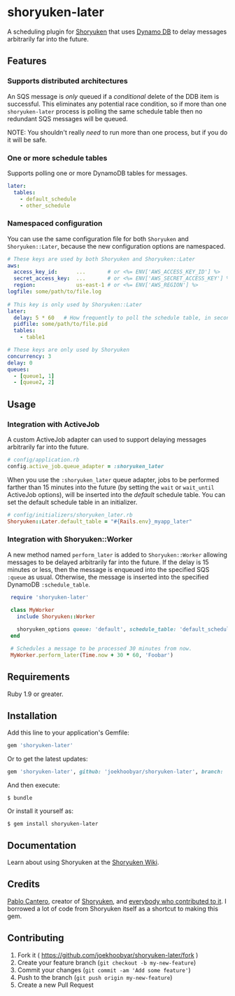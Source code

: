 # shoryuken-later

A scheduling plugin for [Shoryuken](https://github.com/phstc/shoryuken) that uses [Dynamo DB](https://aws.amazon.com/dynamodb/)
to delay messages arbitrarily far into the future.

## Features

### Supports distributed architectures

An SQS message is *only* queued if a _conditional_ delete of the DDB item is successful. This eliminates any potential race condition, so if more than one `shoryuken-later` process is polling the same schedule table then no redundant SQS messages will be queued.

NOTE: You shouldn't really _need_ to run more than one process, but if you do it will be safe.

### One or more schedule tables

Supports polling one or more DynamoDB tables for messages.

```yaml
later:
  tables:
    - default_schedule
    - other_schedule
```

### Namespaced configuration

You can use the same configuration file for both `Shoryuken` and `Shoryuken::Later`, because the new configuration options are namespaced.

```yaml
# These keys are used by both Shoryuken and Shoryuken::Later
aws:
  access_key_id:      ...       # or <%= ENV['AWS_ACCESS_KEY_ID'] %>
  secret_access_key:  ...       # or <%= ENV['AWS_SECRET_ACCESS_KEY'] %>
  region:             us-east-1 # or <%= ENV['AWS_REGION'] %>
logfile: some/path/to/file.log
  
# This key is only used by Shoryuken::Later
later:
  delay: 5 * 60   # How frequently to poll the schedule table, in seconds.
  pidfile: some/path/to/file.pid
  tables:
    - table1

# These keys are only used by Shoryuken
concurrency: 3
delay: 0
queues:
  - [queue1, 1]
  - [queue2, 2]
```

## Usage

### Integration with ActiveJob

A custom ActiveJob adapter can used to support delaying messages arbitrarily far into the future.

```ruby
# config/application.rb
config.active_job.queue_adapter = :shoryuken_later
```

When you use the `:shoryuken_later` queue adapter, jobs to be performed farther than 15 minutes into the future (by setting the `wait` or `wait_until` ActiveJob options), will be inserted into the *default* schedule table.  You can set the default schedule table in an initializer.

```ruby
# config/initializers/shoryuken_later.rb
Shoryuken::Later.default_table = "#{Rails.env}_myapp_later"
```


### Integration with Shoryuken::Worker

A new method named `perform_later` is added to `Shoryuken::Worker` allowing messages to be delayed arbitrarily far into the future. If the delay is 15 minutes or less, then the message is enqueued into the specified SQS `:queue` as usual.  Otherwise, the message is inserted into the specified DynamoDB `:schedule_table`.

```ruby
 require 'shoryuken-later'

 class MyWorker
   include Shoryuken::Worker
  
   shoryuken_options queue: 'default', schedule_table: 'default_schedule'
 end

 # Schedules a message to be processed 30 minutes from now.
 MyWorker.perform_later(Time.now + 30 * 60, 'Foobar')
```


## Requirements

Ruby 1.9 or greater.

## Installation

Add this line to your application's Gemfile:

```ruby
gem 'shoryuken-later'
```

Or to get the latest updates:

```ruby
gem 'shoryuken-later', github: 'joekhoobyar/shoryuken-later', branch: 'master'
```

And then execute:

    $ bundle

Or install it yourself as:

    $ gem install shoryuken-later
    
## Documentation

Learn about using Shoryuken at the [Shoryuken Wiki](https://github.com/phstc/shoryuken/wiki).

## Credits

[Pablo Cantero](https://github.com/phstc), creator of [Shoryuken](https://github.com/phstc/shoryuken), and [everybody who contributed to it](https://github.com/phstc/shoryuken/graphs/contributors).  I borrowed a lot of code from Shoryuken itself as a shortcut to making this gem.

## Contributing

1. Fork it ( https://github.com/joekhoobyar/shoryuken-later/fork )
2. Create your feature branch (`git checkout -b my-new-feature`)
3. Commit your changes (`git commit -am 'Add some feature'`)
4. Push to the branch (`git push origin my-new-feature`)
5. Create a new Pull Request
